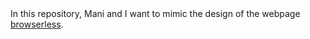 <html>
In this repository, Mani and I want to mimic the design of the webpage <a href="browserless.io">browserless</a>. 
